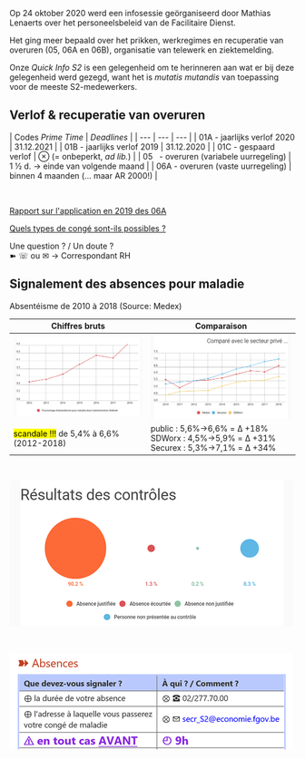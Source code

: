 <link rel="stylesheet" href="S2.css">
<link rel="stylesheet" href="foghorn2.css">

Op 24 oktober 2020 werd een infosessie geörganiseerd door Mathias Lenaerts over het personeelsbeleid van de Facilitaire Dienst.

Het ging meer bepaald over het prikken, werkregimes en recuperatie van overuren (05, 06A en 06B), organisatie van telewerk en ziektemelding.

Onze *Quick Info S2* is een gelegenheid om te herinneren aan wat er bij deze gelegenheid werd gezegd, want het is *mutatis mutandis* van toepassing voor de meeste S2-medewerkers.

## Verlof & recuperatie van overuren

| Codes *Prime Time* | *Deadlines* |
| --- | --- | --- |
| 01A - jaarlijks verlof 2020 | 31.12.2021 |
| 01B - jaarlijks verlof 2019 | 31.12.2020 |
| 01C - gespaard verlof | &otimes; (= onbeperkt, *ad lib.*) |
| 05&nbsp;&nbsp; - overuren (variabele uurregeling) | 1 &half; d. &rarr; einde van volgende maand |
| 06A - overuren (vaste uurregeling) | binnen 4 maanden (... maar AR 2000!) |

&nbsp;

[Rapport sur l'application en 2019 des 06A]()

[Quels types de congé sont-ils possibles ?]()

Une question ? / Un doute ?  
&#10173; &#9743; ou &#9993; &rarr; Correspondant RH 


## Signalement des absences pour maladie

Absentéisme de 2010 à 2018 (Source: Medex)

| Chiffres bruts | Comparaison |
| --- | --- |
| ![](evol_2012-2018.png) | ![](compa_prive-public.png) |
| <mark>scandale !!!</mark> de 5,4% à 6,6% (2012-2018) | public : 5,6%&rarr;6,6% = &Delta; +18%<br>SDWorx : 4,5%&rarr;5,9% = &Delta; +31%<br>Securex : 5,3%&rarr;7,1% = &Delta; +34% |

&nbsp;

![](resultats_2018.png)

&nbsp;

![](melding_FR.png)
